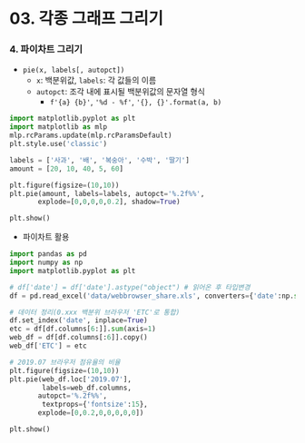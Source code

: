 # 03. 각종 그래프 그리기

### 4. 파이차트 그리기
- `pie(x, labels[, autopct])`
  - `x`: 백분위값, `labels`: 각 값들의 이름
  - `autopct`: 조각 내에 표시될 백분위값의 문자열 형식
    - `f'{a} {b}'`, `'%d - %f'`, `'{}, {}'.format(a, b)`
```python
import matplotlib.pyplot as plt
import matplotlib as mlp
mlp.rcParams.update(mlp.rcParamsDefault)
plt.style.use('classic')

labels = ['사과', '배', '복숭아', '수박', '딸기']
amount = [20, 10, 40, 5, 60]

plt.figure(figsize=(10,10))
plt.pie(amount, labels=labels, autopct='%.2f%%',
       explode=[0,0,0,0,0.2], shadow=True)

plt.show()
```

- 파이차트 활용
```python
import pandas as pd
import numpy as np
import matplotlib.pyplot as plt

# df['date'] = df['date'].astype("object") # 읽어온 후 타입변경
df = pd.read_excel('data/webbrowser_share.xls', converters={'date':np.str}) # 읽어옴과 동시에 타입변경

# 데이터 정리(0.xxx 백분위 브라우저 'ETC'로 통합)
df.set_index('date', inplace=True)
etc = df[df.columns[6:]].sum(axis=1)
web_df = df[df.columns[:6]].copy()
web_df['ETC'] = etc

# 2019.07 브라우저 점유율의 비율
plt.figure(figsize=(10,10))
plt.pie(web_df.loc['2019.07'],
        labels=web_df.columns,
       autopct='%.2f%%',
        textprops={'fontsize':15},
       explode=[0,0.2,0,0,0,0,0])

plt.show()
```
